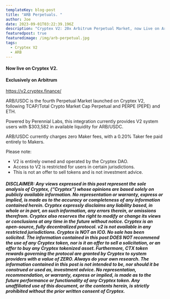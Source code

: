 ```yaml
---
templateKey: blog-post
title: "ARB Perpetuals. "
author: Joe
date: 2023-09-01T03:22:39.196Z
description: "Cryptex V2: 20x Arbitrum Perpetual Market, now Live on Arbitrum."
featuredpost: true
featuredimage: /img/arb-perpetual.jpg
tags:
  - Cryptex V2
  - ARB
---
```

#### Now live on Cryptex V2.

#### Exclusively on Arbitrum

<https://v2.cryptex.finance/>

ARB/USDC is the fourth Perpetual Market launched on Cryptex V2, following TCAP/Total Crypto Market Cap Perpetual and PERPE (PEPE) and ETH.

Powered by Perennial Labs, this integration currently provides V2 system users with $303,582 in available liquidity for ARB/USDC.

ARB/USDC currently charges zero Maker fees, with a 0.20% Taker fee paid entirely to Makers.

Please note:

* V2 is entirely owned and operated by the Cryptex DAO.
* Access to V2 is restricted for users in certain jurisdictions.
* This is not an offer to sell tokens and is not investment advice.





###### **DISCLAIMER: Any views expressed in this post represent the sole analysis of Cryptex, (“Cryptex”) whose opinions are based solely on publicly available information. No representation or warranty, express or implied, is made as to the accuracy or completeness of any information contained herein. Cryptex expressly disclaims any liability based, in whole or in part, on such information, any errors therein, or omissions therefrom. Cryptex also reserves the right to modify or change its views or conclusions at any time in the future without notice. Cryptex is an open-source, fully decentralized protocol. v2 is not available in any restricted jurisdictions. Cryptex is NOT an ICO. No sale has been solicited. The information contained in this post DOES NOT recommend the use of any Cryptex token, nor is it an offer to sell a solicitation, or an offer to buy any Cryptex tokenized asset. Furthermore, CTX token rewards governing the protocol are granted by Cryptex to system providers with a value of ZERO. Always do your own research. The information contained in this post is not intended to be, nor should it be construed or used as, investment advice. No representation, recommendation, or warranty, express or implied, is made as to the future performance or functionality of any Cryptex token. Any unaffiliated use of this document, or the contents herein, is strictly prohibited without the prior written consent of Cryptex.**